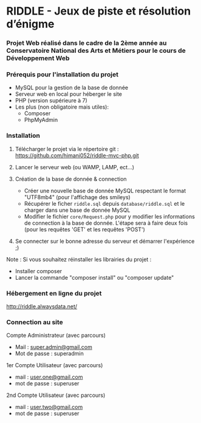 # RIDDLE - Jeux de piste et résolution d’énigme 
### Projet Web réalisé dans le cadre de la 2ème année au Conservatoire National des Arts et Métiers pour le cours de Développement Web



### Prérequis pour l'installation du projet

- MySQL pour la gestion de la base de donnée
- Serveur web en local pour héberger le site
- PHP (version supérieure à 7)
- Les plus (non obligatoire mais utiles): 
    - Composer
    - PhpMyAdmin


### Installation 

1. Télécharger le projet via le répertoire git :
https://github.com/himani052/riddle-mvc-php.git

2. Lancer le serveur web (ou WAMP, LAMP, ect...)

3. Création de la base de donnée & connection
   - Créer une nouvelle base de donnée MySQL respectant le format "UTF8mb4" (pour l'affichage des smileys) 
   - Récupérer le ficher `riddle.sql` depuis `database/riddle.sql` et le charger 
dans une base de donnée MySQL
    - Modifier le fichier `core/Request.php` pour y modifier les informations de connection à la base de donnée. L'étape 
    sera à faire deux fois (pour les requêtes 'GET' et les requêtes 'POST')
   
4. Se connecter sur le bonne adresse du serveur et démarrer l'expérience ;) 


Note : Si vous souhaitez réinstaller les librairies du projet :
- Installer composer 
- Lancer la commande "composer install" ou "composer update"



### Hébergement en ligne du projet

http://riddle.alwaysdata.net/



### Connection au site

Compte Administrateur (avec parcours)
- Mail : super.admin@gmail.com
- Mot de passe : superadmin


1er Compte Utilisateur (avec parcours)
- mail : user.one@gmail.com
- mot de passe : superuser

2nd Compte Utilisateur (avec parcours)
- mail : user.two@gmail.com
- mot de passe : superuser